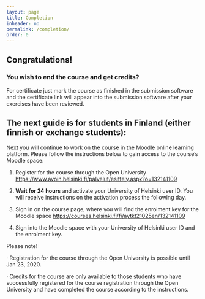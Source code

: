 ```yaml
---
layout: page
title: Completion
inheader: no
permalink: /completion/
order: 0
---
```


## Congratulations! ##

### You wish to end the course and get credits? ###

For certificate just mark the course as finished in the submission software and the certificate link will appear into the submission software after your exercises have been reviewed.

## The next guide is for students in Finland (either finnish or exchange students):

Next you will continue to work on the course in the Moodle online learning platform. Please follow the instructions below to gain access to the course’s Moodle space:

1. Register for the course through the Open University https://www.avoin.helsinki.fi/palvelut/esittely.aspx?o=132141109

2. <b>Wait for 24 hours</b> and activate your University of Helsinki user ID. You will receive instructions on the activation process the following day.

3. Sign in on the course page, where you will find the enrolment key for the Moodle space https://courses.helsinki.fi/fi/aytkt21025en/132141109

4. Sign into the Moodle space with your University of Helsinki user ID and the enrolment key.

Please note!

· Registration for the course through the Open University is possible until Jan 23, 2020.

· Credits for the course are only available to those students who have successfully registered for the course registration through the Open University and have completed the course according to the instructions.